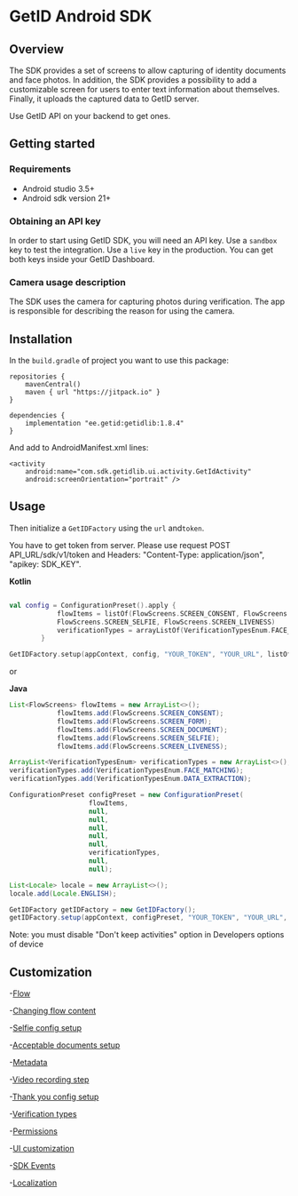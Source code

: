 # GetID Android SDK

## Overview

The SDK provides a set of screens to allow capturing of identity documents and face photos. In addition, the SDK provides a possibility to add a customizable screen for users to enter text information about themselves. Finally, it uploads the captured data to GetID server.

 Use GetID API on your backend to get ones.

## Getting started

### Requirements

- Android studio 3.5+
- Android sdk version 21+

### Obtaining an API key

In order to start using GetID SDK, you will need an API key. Use a `sandbox` key to test the integration. Use a `live` key in the production. You can get both keys inside your GetID Dashboard.

### Camera usage description

The SDK uses the camera for capturing photos during verification. The app is responsible for describing the reason for using the camera.

## Installation

In the `build.gradle` of project you want to use this package:

```
repositories {
    mavenCentral()
    maven { url "https://jitpack.io" }
}

dependencies {
    implementation "ee.getid:getidlib:1.8.4"
}
```

And add to AndroidManifest.xml lines:

```
<activity
    android:name="com.sdk.getidlib.ui.activity.GetIdActivity"
    android:screenOrientation="portrait" />
```

## Usage

Then initialize a `GetIDFactory` using the `url` and`token`.

You have to get token from server. Please use request POST API_URL/sdk/v1/token and Headers: "Content-Type: application/json", "apikey: SDK_KEY".

**Kotlin**

```kotlin

val config = ConfigurationPreset().apply {
            flowItems = listOf(FlowScreens.SCREEN_CONSENT, FlowScreens.SCREEN_FORM, FlowScreens.SCREEN_DOCUMENT,
            FlowScreens.SCREEN_SELFIE, FlowScreens.SCREEN_LIVENESS)
            verificationTypes = arrayListOf(VerificationTypesEnum.FACE_MATCHING, VerificationTypesEnum.DATA_EXTRACTION)
        }

GetIDFactory.setup(appContext, config, "YOUR_TOKEN", "YOUR_URL", listOf(Locale.ENGLISH))
```

or

**Java**

```java
List<FlowScreens> flowItems = new ArrayList<>();
            flowItems.add(FlowScreens.SCREEN_CONSENT);
            flowItems.add(FlowScreens.SCREEN_FORM);
            flowItems.add(FlowScreens.SCREEN_DOCUMENT);
            flowItems.add(FlowScreens.SCREEN_SELFIE);
            flowItems.add(FlowScreens.SCREEN_LIVENESS);

ArrayList<VerificationTypesEnum> verificationTypes = new ArrayList<>();
verificationTypes.add(VerificationTypesEnum.FACE_MATCHING);
verificationTypes.add(VerificationTypesEnum.DATA_EXTRACTION);

ConfigurationPreset configPreset = new ConfigurationPreset(
                    flowItems,
                    null,
                    null,
                    null,
                    null,
                    null,
                    verificationTypes,
                    null,
                    null);

List<Locale> locale = new ArrayList<>();
locale.add(Locale.ENGLISH);

GetIDFactory getIDFactory = new GetIDFactory();
getIDFactory.setup(appContext, configPreset, "YOUR_TOKEN", "YOUR_URL", locale, null);
```

Note: you must disable "Don't keep activities" option in Developers options of device

## Customization

-[Flow](https://github.com/vvorld/getid-android-sdk/blob/master/documentation/Flow.md)

-[Changing flow content](https://github.com/vvorld/getid-android-sdk/blob/master/documentation/Changing%20flow%20content.md)

-[Selfie config setup](https://github.com/vvorld/getid-android-sdk/blob/master/documentation/Selfie%20config%20setup.md)

-[Acceptable documents setup](https://github.com/vvorld/getid-android-sdk/blob/master/documentation/Acceptable%20documents%20setup.md)

-[Metadata](https://github.com/vvorld/getid-android-sdk/blob/master/documentation/Metadata.md)

-[Video recording step](https://github.com/vvorld/getid-android-sdk/blob/master/documentation/Video%20recording%20config%20setup.md)

-[Thank you config setup](https://github.com/vvorld/getid-android-sdk/blob/master/documentation/Thank%20you%20config%20setup.md)

-[Verification types](https://github.com/vvorld/getid-android-sdk/blob/master/documentation/Verification%20types.md)

-[Permissions](https://github.com/vvorld/getid-android-sdk/blob/master/documentation/Permissions.md)

-[UI customization](https://github.com/vvorld/getid-android-sdk/blob/master/documentation/UI%20customization.md)

-[SDK Events](https://github.com/vvorld/getid-android-sdk/blob/master/documentation/SDK%20Events.md)

-[Localization](https://github.com/vvorld/getid-android-sdk/blob/master/documentation/Localization.md)
